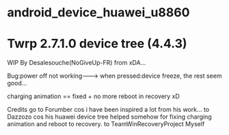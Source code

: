 android_device_huawei_u8860
================================
Twrp 2.7.1.0 device tree (4.4.3)
================================
WIP By Desalesouche(NoGiveUp-FR) from xDA...


Bug:power off not working---> when pressed:device freeze, the rest seem good...

charging animation == fixed + no more reboot in recovery  xD


Credits go to Forumber cos i have been inspired a lot from his work...
           to Dazzozo cos his huawei device tree helped somehow for fixing charging animation and reboot to recovery.
           to TeamWinRecoveryProject
              Myself

